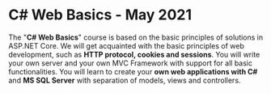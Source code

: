 # C# Web Basics - May 2021

The "**C# Web Basics**" course is based on the basic principles of solutions in ASP.NET Core. 
We will get acquainted with the basic principles of web development, such as **HTTP protocol, cookies and sessions**. 
You will write your own server and your own MVC Framework with support for all basic functionalities. 
You will learn to create your **own web applications with C#** and **MS SQL Server** with separation of models, views and controllers.
